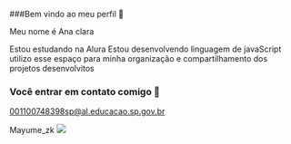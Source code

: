 ###Bem vindo ao meu perfil 🐶

Meu nome é Ana clara

Estou estudando na Alura
Estou desenvolvendo linguagem de javaScript
utilizo esse espaço para minha organização e compartilhamento dos projetos desenvolvitos

### Você entrar em contato comigo 📧

001100748398sp@al.educacao.sp.gov.br

Mayume_zk
![](https://media1.tenor.com/m/0otgL6RVimAAAAAC/shrek-meme-shrek-hmm.gif)
